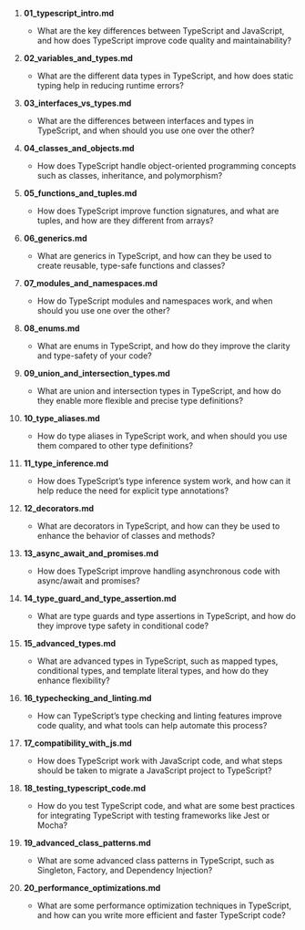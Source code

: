 
1. **01_typescript_intro.md**
   - What are the key differences between TypeScript and JavaScript, and how does TypeScript improve code quality and maintainability?

2. **02_variables_and_types.md**
   - What are the different data types in TypeScript, and how does static typing help in reducing runtime errors?

3. **03_interfaces_vs_types.md**
   - What are the differences between interfaces and types in TypeScript, and when should you use one over the other?

4. **04_classes_and_objects.md**
   - How does TypeScript handle object-oriented programming concepts such as classes, inheritance, and polymorphism?

5. **05_functions_and_tuples.md**
   - How does TypeScript improve function signatures, and what are tuples, and how are they different from arrays?

6. **06_generics.md**
   - What are generics in TypeScript, and how can they be used to create reusable, type-safe functions and classes?

7. **07_modules_and_namespaces.md**
   - How do TypeScript modules and namespaces work, and when should you use one over the other?

8. **08_enums.md**
   - What are enums in TypeScript, and how do they improve the clarity and type-safety of your code?

9. **09_union_and_intersection_types.md**
   - What are union and intersection types in TypeScript, and how do they enable more flexible and precise type definitions?

10. **10_type_aliases.md**
    - How do type aliases in TypeScript work, and when should you use them compared to other type definitions?

11. **11_type_inference.md**
    - How does TypeScript’s type inference system work, and how can it help reduce the need for explicit type annotations?

12. **12_decorators.md**
    - What are decorators in TypeScript, and how can they be used to enhance the behavior of classes and methods?

13. **13_async_await_and_promises.md**
    - How does TypeScript improve handling asynchronous code with async/await and promises?

14. **14_type_guard_and_type_assertion.md**
    - What are type guards and type assertions in TypeScript, and how do they improve type safety in conditional code?

15. **15_advanced_types.md**
    - What are advanced types in TypeScript, such as mapped types, conditional types, and template literal types, and how do they enhance flexibility?

16. **16_typechecking_and_linting.md**
    - How can TypeScript’s type checking and linting features improve code quality, and what tools can help automate this process?

17. **17_compatibility_with_js.md**
    - How does TypeScript work with JavaScript code, and what steps should be taken to migrate a JavaScript project to TypeScript?

18. **18_testing_typescript_code.md**
    - How do you test TypeScript code, and what are some best practices for integrating TypeScript with testing frameworks like Jest or Mocha?

19. **19_advanced_class_patterns.md**
    - What are some advanced class patterns in TypeScript, such as Singleton, Factory, and Dependency Injection?

20. **20_performance_optimizations.md**
    - What are some performance optimization techniques in TypeScript, and how can you write more efficient and faster TypeScript code?
